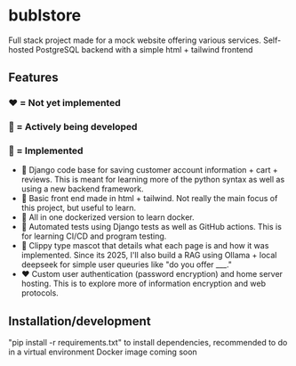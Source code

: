 # bublstore
Full stack project made for a mock website offering various services. Self-hosted PostgreSQL backend with a simple html + tailwind frontend

## Features 
### ❤️ = Not yet implemented 
### 💛 = Actively being developed 
### 💚 = Implemented
- 💚 Django code base for saving customer account information + cart + reviews. This is meant for learning more of the python syntax as well as using a new backend framework.
- 💚 Basic front end made in html + tailwind. Not really the main focus of this project, but useful to learn.
- 💛 All in one dockerized version to learn docker.
- 💛 Automated tests using Django tests as well as GitHub actions. This is for learning CI/CD and program testing.
- 💛 Clippy type mascot that details what each page is and how it was implemented. Since its 2025, I'll also build a RAG using Ollama + local deepseek for simple user queuries like "do you offer ___." 
- ❤️ Custom user authentication (password encryption) and home server hosting. This is to explore more of information encryption and web protocols.

## Installation/development
"pip install -r requirements.txt" to install dependencies, recommended to do in a virtual environment
Docker image coming soon
